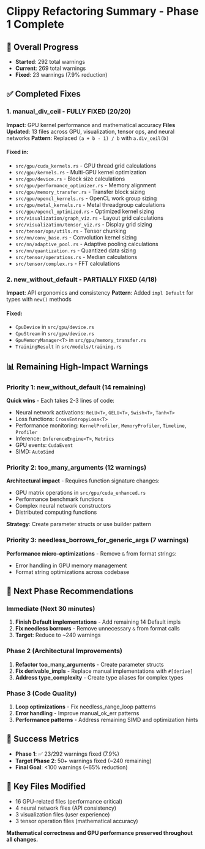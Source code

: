 # Clippy Refactoring Summary - Phase 1 Complete

## 🎯 Overall Progress
- **Started**: 292 total warnings
- **Current**: 269 total warnings  
- **Fixed**: 23 warnings (7.9% reduction)

## ✅ Completed Fixes

### 1. manual_div_ceil - FULLY FIXED (20/20)
**Impact**: GPU kernel performance and mathematical accuracy
**Files Updated**: 13 files across GPU, visualization, tensor ops, and neural networks
**Pattern**: Replaced `(a + b - 1) / b` with `a.div_ceil(b)`

#### Fixed in:
- `src/gpu/cuda_kernels.rs` - GPU thread grid calculations
- `src/gpu/kernels.rs` - Multi-GPU kernel optimization
- `src/gpu/device.rs` - Block size calculations
- `src/gpu/performance_optimizer.rs` - Memory alignment
- `src/gpu/memory_transfer.rs` - Transfer block sizing
- `src/gpu/opencl_kernels.rs` - OpenCL work group sizing
- `src/gpu/metal_kernels.rs` - Metal threadgroup calculations
- `src/gpu/opencl_optimized.rs` - Optimized kernel sizing
- `src/visualization/graph_viz.rs` - Layout grid calculations
- `src/visualization/tensor_viz.rs` - Display grid sizing
- `src/tensor/ops/utils.rs` - Tensor chunking
- `src/nn/conv_base.rs` - Convolution kernel sizing
- `src/nn/adaptive_pool.rs` - Adaptive pooling calculations
- `src/nn/quantization.rs` - Quantized data sizing
- `src/tensor/operations.rs` - Median calculations
- `src/tensor/complex.rs` - FFT calculations

### 2. new_without_default - PARTIALLY FIXED (4/18)
**Impact**: API ergonomics and consistency
**Pattern**: Added `impl Default` for types with `new()` methods

#### Fixed:
- `CpuDevice` in `src/gpu/device.rs`
- `CpuStream` in `src/gpu/device.rs` 
- `GpuMemoryManager<T>` in `src/gpu/memory_transfer.rs`
- `TrainingResult` in `src/models/training.rs`

## 📊 Remaining High-Impact Warnings

### Priority 1: new_without_default (14 remaining)
**Quick wins** - Each takes 2-3 lines of code:
- Neural network activations: `ReLU<T>`, `GELU<T>`, `Swish<T>`, `Tanh<T>`
- Loss functions: `CrossEntropyLoss<T>`
- Performance monitoring: `KernelProfiler`, `MemoryProfiler`, `Timeline`, `Profiler`
- Inference: `InferenceEngine<T>`, `Metrics`
- GPU events: `CudaEvent`
- SIMD: `AutoSimd`

### Priority 2: too_many_arguments (12 warnings)
**Architectural impact** - Requires function signature changes:
- GPU matrix operations in `src/gpu/cuda_enhanced.rs` 
- Performance benchmark functions
- Complex neural network constructors
- Distributed computing functions

**Strategy**: Create parameter structs or use builder pattern

### Priority 3: needless_borrows_for_generic_args (7 warnings)
**Performance micro-optimizations** - Remove `&` from format strings:
- Error handling in GPU memory management
- Format string optimizations across codebase

## 🚀 Next Phase Recommendations

### Immediate (Next 30 minutes)
1. **Finish Default implementations** - Add remaining 14 Default impls
2. **Fix needless borrows** - Remove unnecessary `&` from format calls
3. **Target**: Reduce to ~240 warnings

### Phase 2 (Architectural Improvements)
1. **Refactor too_many_arguments** - Create parameter structs
2. **Fix derivable_impls** - Replace manual implementations with `#[derive]`
3. **Address type_complexity** - Create type aliases for complex types

### Phase 3 (Code Quality)
1. **Loop optimizations** - Fix needless_range_loop patterns
2. **Error handling** - Improve manual_ok_err patterns  
3. **Performance patterns** - Address remaining SIMD and optimization hints

## 🎯 Success Metrics
- **Phase 1**: ✅ 23/292 warnings fixed (7.9%)
- **Target Phase 2**: 50+ warnings fixed (~240 remaining)
- **Final Goal**: <100 warnings (~65% reduction)

## 📁 Key Files Modified
- 16 GPU-related files (performance critical)
- 4 neural network files (API consistency)  
- 3 visualization files (user experience)
- 3 tensor operation files (mathematical accuracy)

**Mathematical correctness and GPU performance preserved throughout all changes.**